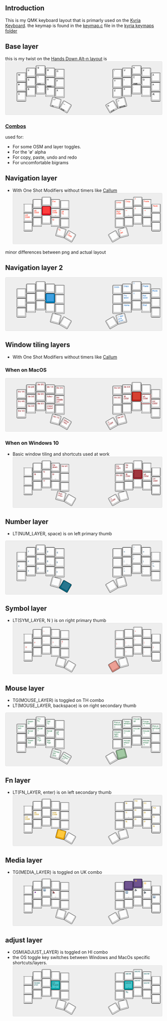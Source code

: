 ## Introduction
This is my QMK keyboard layout that is primarly used on the [Kyria Keyboard](https://splitkb.com). 
the keymap is found in the [keymap.c](https://github.com/mrkskk/qmk_firmware/tree/review/8591/keyboards/kyria/keymaps/mrkskk/keymap.c) file in the [kyria keymaps folder](https://github.com/mrkskk/qmk_firmware/tree/review/8591/keyboards/kyria/keymaps/)



## Base layer
this is my twist on the [Hands Down Alt-n layout](https://sites.google.com/alanreiser.com/handsdown)
is
![base](pictures/kyria-base-layer.png)
### [Combos](combos.def)
used for: 

- For some OSM and layer toggles.  
- For the 'ø' alpha 
- For copy, paste, undo and redo 
- For uncomfortable bigrams
## Navigation layer
- With  One Shot Modifiers without timers like [Callum](https://github.com/callum-oakley/qmk_firmware/tree/master/users/callum)  
![nav](pictures/kyria-nav.png)

minor differences between png and actual layout
## Navigation layer 2 
![nav2](pictures/kyria-nav2-layer.png)
## Window tiling layers
- With One Shot Modifiers without timers like [Callum](https://github.com/callum-oakley/qmk_firmware/tree/master/users/callum)
### When on MacOS
![hammerspoon](pictures/kyria-hammerspoon-layer.png)
### When on Windows 10  
- Basic window tiling and shortcuts used at work
![work](pictures/kyria-work-layer.png)
## Number layer
- LT(NUM_LAYER, space) is on left primary thumb

![numbers](pictures/kyria-numbers.png)  
## Symbol layer
- LT(SYM_LAYER, N ) is on right primary thumb
![symbols](pictures/kyria-symbols.png)
## Mouse layer
- TG(MOUSE_LAYER) is toggled on TH combo
- LT(MOUSE_LAYER, backspace) is on right secondary thumb

![Mouse](pictures/kyria-mouse-layer.png)
## Fn layer
- LT(FN_LAYER, enter) is on left secondary thumb
![fn](pictures/kyria-fn-layer.png)
## Media layer
- TG(MEDIA_LAYER) is toggled on UK combo
![media](pictures/kyria-media-layer.png)
## adjust layer
- OSM(ADJUST_LAYER) is toggled on HI combo
- the OS toggle key switches between Windows and MacOs specific shortcuts/layers. 
![adjust](pictures/kyria-adjust-layer.png)


